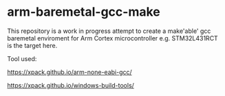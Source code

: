 # arm-baremetal-gcc-make

This repository is a work in progress attempt to create a
make'able' gcc baremetal enviroment for Arm Cortex microcontroller
e.g. STM32L431RCT is the target here.

Tool used:

https://xpack.github.io/arm-none-eabi-gcc/

https://xpack.github.io/windows-build-tools/